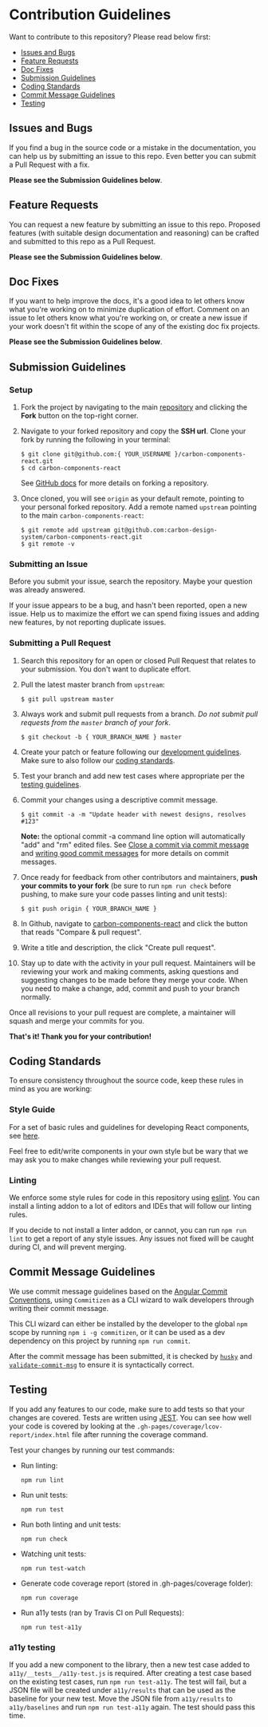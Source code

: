 # Contribution Guidelines

Want to contribute to this repository? Please read below first:

 - [Issues and Bugs](#issues-and-bugs)
 - [Feature Requests](#feature-requests)
 - [Doc Fixes](#doc-fixes)
 - [Submission Guidelines](#submission-guidelines)
 - [Coding Standards](#coding-standards)
 - [Commit Message Guidelines](#commit-message-guidlines)
 - [Testing](#testing)

## Issues and Bugs

If you find a bug in the source code or a mistake in the documentation, you can help us by
submitting an issue to this repo. Even better you can submit a Pull Request with a fix.

**Please see the Submission Guidelines below**.

## Feature Requests

You can request a new feature by submitting an issue to this repo. Proposed features (with suitable design documentation and reasoning) can be crafted and submitted to this repo as a Pull Request.

**Please see the Submission Guidelines below**.

## Doc Fixes

If you want to help improve the docs, it's a good idea to let others know what you're working on to minimize duplication of effort. Comment on an issue to let others know what you're working on, or create a new issue if your work doesn't fit within the scope of any of the existing doc fix projects.

**Please see the Submission Guidelines below**.

## Submission Guidelines

### Setup

1. Fork the project by navigating to the main [repository](https://github.com/carbon-design-system/carbon-components-react) and clicking the **Fork** button on the top-right corner.

2. Navigate to your forked repository and copy the **SSH url**. Clone your fork by running the following in your terminal:

	```
	$ git clone git@github.com:{ YOUR_USERNAME }/carbon-components-react.git
	$ cd carbon-components-react
	```

	See [GitHub docs](https://help.github.com/articles/fork-a-repo/) for more details on forking a repository.

3. Once cloned, you will see `origin` as your default remote, pointing to your personal forked repository. Add a remote named `upstream` pointing to the main `carbon-components-react`:

	```
	$ git remote add upstream git@github.com:carbon-design-system/carbon-components-react.git
	$ git remote -v
	```

### Submitting an Issue

Before you submit your issue, search the repository. Maybe your question was already answered.

If your issue appears to be a bug, and hasn't been reported, open a new issue. Help us to maximize the effort we can spend fixing issues and adding new features, by not reporting duplicate issues.

### Submitting a Pull Request

1. Search this repository for an open or closed Pull Request that relates to your submission. You don't want to duplicate effort.

2. Pull the latest master branch from `upstream`:

	```
	$ git pull upstream master
	```

3. Always work and submit pull requests from a branch. *Do not submit pull requests from the `master` branch of your fork*.

	```
	$ git checkout -b { YOUR_BRANCH_NAME } master
	```

3. Create your patch or feature following our [development guidelines](/README.md#development). Make sure to also follow our [coding standards](#coding-standards).

4. Test your branch and add new test cases where appropriate per the [testing guidelines](#testing).

5. Commit your changes using a descriptive commit message.

	```
	$ git commit -a -m "Update header with newest designs, resolves #123"
	```

	**Note:** the optional commit -a command line option will automatically "add" and "rm" edited files. See [Close a commit via commit message](https://help.github.com/articles/closing-issues-via-commit-messages/) and [writing good commit messages](https://github.com/erlang/otp/wiki/Writing-good-commit-messages) for more details on commit messages.

6. Once ready for feedback from other contributors and maintainers, **push your commits to your fork** (be sure to run `npm run check` before pushing, to make sure your code passes linting and unit tests):

	```
	$ git push origin { YOUR_BRANCH_NAME }
	```

7. In Github, navigate to [carbon-components-react](https://github.com/carbon-design-system/carbon-components-react) and click the button that reads "Compare & pull request".

8. Write a title and description, the click "Create pull request".

9. Stay up to date with the activity in your pull request. Maintainers will be reviewing your work and making comments, asking questions and suggesting changes to be made before they merge your code. When you need to make a change, add, commit and push to your branch normally.

Once all revisions to your pull request are complete, a maintainer will squash and merge your commits for you.

**That's it! Thank you for your contribution!**


## Coding Standards

To ensure consistency throughout the source code, keep these rules in mind as you are working:

### Style Guide

For a set of basic rules and guidelines for developing React components, see [here](https://github.com/airbnb/javascript/tree/master/react#basic-rules).

Feel free to edit/write components in your own style but be wary that we may ask you to make changes while reviewing your pull request.

### Linting

We enforce some style rules for code in this repository using [eslint](http://eslint.org/). You can install a linting addon to a lot of editors and IDEs that will follow our linting rules.

If you decide to not install a linter addon, or cannot, you can run `npm run lint` to get a report of any style issues. Any issues not fixed will be caught during CI, and will prevent merging.

## Commit Message Guidelines

We use commit message guidelines based on the [Angular Commit Conventions](https://github.com/angular/angular.js/blob/master/CONTRIBUTING.md#commit), using `Commitizen` as a CLI wizard to walk developers through writing their commit message.

This CLI wizard can either be installed by the developer to the global `npm` scope by running `npm i -g commitizen`, or it can be used as a dev dependency on this project by running `npm run commit`.

After the commit message has been submitted, it is checked by [`husky`](https://www.npmjs.com/package/husky) and [`validate-commit-msg`](https://www.npmjs.com/package/validate-commit-msg) to ensure it is syntactically correct.

## Testing

If you add any features to our code, make sure to add tests so that your changes are covered. Tests are written using [JEST](https://github.com/facebook/jest). You can see how well your code is covered by looking at the `.gh-pages/coverage/lcov-report/index.html` file after running the coverage command.

Test your changes by running our test commands:

* Run linting:

  ```
  npm run lint
  ```

* Run unit tests:

  ```
  npm run test
  ```

* Run both linting and unit tests:

  ```
  npm run check
  ```

* Watching unit tests:

  ```
  npm run test-watch
  ```

* Generate code coverage report (stored in .gh-pages/coverage folder):

  ```
  npm run coverage
  ```

* Run a11y tests (ran by Travis CI on Pull Requests):

  ```
  npm run test-a11y
  ```


### a11y testing

If you add a new component to the library, then a new test case added to `a11y/__tests__/a11y-test.js` is required.  After creating a test case based on the existing test cases, run `npm run test-a11y`.  The test will fail, but a JSON file will be created under `a11y/results` that can be used as the baseline for your new test.  Move the JSON file from `a11y/results` to `a11y/baselines` and run `npm run test-a11y` again.  The test should pass this time.

